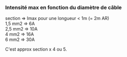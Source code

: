 ### Intensité max en fonction du diamètre de câble 

section => Imax pour une longueur < 1m   (= 2m AR)  
1,5 mm2 => 6A  
2,5 mm2 => 10A  
4 mm2   => 16A  
6 mm2   => 30A  

C'est approx section x 4 ou 5.  
